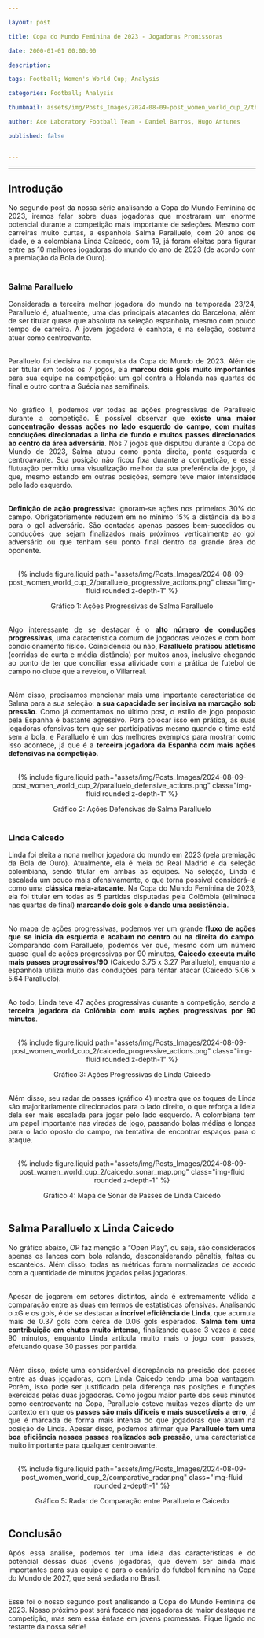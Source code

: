```yaml
---

layout: post

title: Copa do Mundo Feminina de 2023 - Jogadoras Promissoras

date: 2000-01-01 00:00:00

description:

tags: Football; Women's World Cup; Analysis

categories: Football; Analysis

thumbnail: assets/img/Posts_Images/2024-08-09-post_women_world_cup_2/thumb_women_world_cup.png

author: Ace Laboratory Football Team - Daniel Barros, Hugo Antunes

published: false


---
```


---


<h2><b>Introdução</b></h2>

  

<div  style="text-align: justify">

  
No segundo post da nossa série analisando a Copa do Mundo Feminina de 2023, iremos falar sobre duas jogadoras que mostraram um enorme potencial durante a competição mais importante de seleções. Mesmo com carreiras muito curtas, a espanhola Salma Paralluelo, com 20 anos de idade, e a colombiana Linda Caicedo, com 19, já foram eleitas para figurar entre as 10 melhores jogadoras do mundo do ano de 2023 (de acordo com a premiação da Bola de Ouro).<br/><br/>

  
<h3><b>Salma Paralluelo</b></h3>

Considerada a terceira melhor jogadora do mundo na temporada 23/24, Paralluelo é, atualmente, uma das principais atacantes do Barcelona, além de ser titular quase que absoluta na seleção espanhola, mesmo com pouco tempo de carreira. A jovem jogadora é canhota, e na seleção, costuma atuar como centroavante.
<br/><br/>

Paralluelo foi decisiva na conquista da Copa do Mundo de 2023. Além de ser titular em todos os 7 jogos, ela <b> marcou dois gols muito importantes</b> para sua equipe na competição: um gol contra a Holanda nas quartas de final e outro contra a Suécia nas semifinais. <br/><br/>

No gráfico 1, podemos ver todas as ações progressivas de Paralluelo durante a competição. É possível observar que <b>existe uma maior concentração dessas ações no lado esquerdo do campo, com muitas conduções direcionadas a linha de fundo e muitos passes direcionados ao centro da área adversária</b>. Nos 7 jogos que disputou durante a Copa do Mundo de 2023, Salma atuou como ponta direita, ponta esquerda e centroavante. Sua posição não ficou fixa durante a competição, e essa flutuação permitiu uma visualização melhor da sua preferência de jogo, já que, mesmo estando em outras posições, sempre teve maior intensidade pelo lado esquerdo.<br/><br/>


<b>Definição de ação progressiva:</b> Ignoram-se ações nos primeiros 30% do campo. Obrigatoriamente reduzem em no mínimo 15% a distância da bola para o gol adversário. São contadas apenas passes bem-sucedidos ou conduções que sejam finalizados mais próximos verticalmente ao gol adversário ou que tenham seu ponto final dentro da grande área do oponente. <br/><br/>

<div  style="width: 100%; margin: 0 auto; text-align: center;">

{% include figure.liquid path="assets/img/Posts_Images/2024-08-09-post_women_world_cup_2/paralluelo_progressive_actions.png" class="img-fluid rounded z-depth-1" %}

</div>

<center> Gráfico 1: Ações Progressivas de Salma Paralluelo <br/><br/></center>

Algo interessante de se destacar é o <b>alto número de conduções progressivas</b>, uma característica comum de jogadoras velozes e com bom condicionamento físico. Coincidência ou não, <b>Paralluelo praticou atletismo</b> (corridas de curta e média distância) por muitos anos, inclusive chegando ao ponto de ter que conciliar essa atividade com a prática de futebol de campo no clube que a revelou, o Villarreal. <br/><br/>

Além disso, precisamos mencionar mais uma importante característica de Salma para a sua seleção: <b>a sua capacidade ser incisiva na marcação sob pressão</b>. Como já comentamos no último post, o estilo de jogo proposto pela Espanha é bastante agressivo. Para colocar isso em prática, as suas jogadoras ofensivas tem que ser participativas mesmo quando o time está sem a bola, e Paralluelo é um dos melhores exemplos para mostrar como isso acontece, já que é a <b>terceira jogadora da Espanha com mais ações defensivas na competição</b>. <br/><br/>


<div  style="width: 100%; margin: 0 auto; text-align: center;">

{% include figure.liquid path="assets/img/Posts_Images/2024-08-09-post_women_world_cup_2/paralluelo_defensive_actions.png" class="img-fluid rounded z-depth-1" %}

</div>

<center> Gráfico 2: Ações Defensivas de Salma Paralluelo<br/><br/></center>



 
<h3> <b>Linda Caicedo </b></h3>

Linda foi eleita a nona melhor jogadora do mundo em 2023 (pela premiação da Bola de Ouro). Atualmente, ela é meia do Real Madrid e da seleção colombiana, sendo titular em ambas as equipes. Na seleção, Linda é escalada um pouco mais ofensivamente, o que torna possível considerá-la como uma <b>clássica meia-atacante</b>. Na Copa do Mundo Feminina de 2023, ela foi titular em todas as 5 partidas disputadas pela Colômbia (eliminada nas quartas de final) <b>marcando dois gols e dando uma assistência</b>. <br/><br/>

No mapa de ações progressivas, podemos ver um grande <b>fluxo de ações que se inicia da esquerda e acabam no centro ou na direita do campo</b>. Comparando com Paralluelo, podemos ver que, mesmo com um número quase igual de ações progressivas por 90 minutos, <b>Caicedo executa muito mais passes progressivos/90</b> (Caicedo 3.75 x 3.27 Paralluelo), enquanto a espanhola utiliza muito das conduções para tentar atacar (Caicedo 5.06 x 5.64 Paralluelo). <br/><br/>

Ao todo, Linda teve 47 ações progressivas durante a competição, sendo a <b>terceira jogadora da Colômbia com mais ações progressivas por 90 minutos</b>. <br/><br/>




<div  style="width: 100%; margin: 0 auto; text-align: center;">

{% include figure.liquid path="assets/img/Posts_Images/2024-08-09-post_women_world_cup_2/caicedo_progressive_actions.png" class="img-fluid rounded z-depth-1" %}

</div>

<center> Gráfico 3: Ações Progressivas de Linda Caicedo <br/><br/></center>


Além disso, seu radar de passes (gráfico 4) mostra que os toques de Linda são majoritariamente direcionados para o lado direito, o que reforça a ideia dela ser mais escalada para jogar pelo lado esquerdo. A colombiana tem um papel importante nas viradas de jogo, passando bolas médias e longas para o lado oposto do campo, na tentativa de encontrar espaços para o ataque. <br/><br/>

<div  style="width: 100%; margin: 0 auto; text-align: center;">

{% include figure.liquid path="assets/img/Posts_Images/2024-08-09-post_women_world_cup_2/caicedo_sonar_map.png" class="img-fluid rounded z-depth-1" %}

</div>

<center> Gráfico 4: Mapa de Sonar de Passes de Linda Caicedo <br/><br/></center>


<h2> <b>Salma Paralluelo x Linda Caicedo</b> </h2>

No gráfico abaixo, OP faz menção a “Open Play”, ou seja, são considerados apenas os lances com bola rolando, desconsiderando pênaltis, faltas ou escanteios. Além disso, todas as métricas foram normalizadas de acordo com a quantidade de minutos jogados pelas jogadoras. <br/><br/>

Apesar de jogarem em setores distintos, ainda é extremamente válida a comparação entre as duas em termos de estatísticas ofensivas. Analisando o xG e os gols, é de se destacar a <b>incrível eficiência de Linda</b>, que acumula mais de 0.37 gols com cerca de 0.06 gols esperados. <b>Salma tem uma contribuição em chutes muito intensa</b>, finalizando quase 3 vezes a cada 90 minutos, enquanto Linda articula muito mais o jogo com passes, efetuando quase 30 passes por partida. <br/><br/>

Além disso, existe uma considerável discrepância na precisão dos passes entre as duas jogadoras, com Linda Caicedo tendo uma boa vantagem. Porém, isso pode ser justificado pela diferença nas posições e funções exercidas pelas duas jogadoras. Como jogou maior parte dos seus minutos como centroavante na Copa, Paralluelo esteve muitas vezes diante de um contexto em que os<b> passes são mais difíceis e mais suscetíveis a erro</b>, já que é marcada de forma mais intensa do que jogadoras que atuam na posição de Linda. Apesar disso, podemos afirmar que <b>Paralluelo tem uma boa eficiência nesses passes realizados sob pressão</b>, uma característica muito importante para qualquer centroavante. <br/><br/>


<div  style="width: 100%; margin: 0 auto; text-align: center;">

{% include figure.liquid path="assets/img/Posts_Images/2024-08-09-post_women_world_cup_2/comparative_radar.png" class="img-fluid rounded z-depth-1" %}

</div>

<center>Gráfico 5: Radar de Comparação entre Paralluelo e Caicedo<br/><br/></center>


<h2><b>Conclusão</b></h2>

Após essa análise, podemos ter uma ideia das características e do potencial dessas duas jovens jogadoras, que devem ser ainda mais importantes para sua equipe e para o cenário do futebol feminino na Copa do Mundo de 2027, que será sediada no Brasil. <br/><br/>

Esse foi o nosso segundo post analisando a Copa do Mundo Feminina de 2023. Nosso próximo post será focado nas jogadoras de maior destaque na competição, mas sem essa ênfase em jovens promessas. Fique ligado no restante da nossa série! <br/><br/>


<div>

